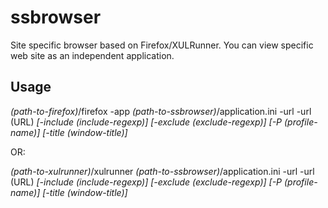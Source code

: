 ssbrowser
=========

Site specific browser based on Firefox/XULRunner.
You can view specific web site as an independent application.

Usage
-----

_(path-to-firefox)_/firefox -app _(path-to-ssbrowser)_/application.ini -url -url (URL) _[-include (include-regexp)]_ _[-exclude (exclude-regexp)]_ _[-P (profile-name)]_ _[-title (window-title)]_

OR:

_(path-to-xulrunner)_/xulrunner _(path-to-ssbrowser)_/application.ini -url -url (URL) _[-include (include-regexp)]_ _[-exclude (exclude-regexp)]_ _[-P (profile-name)]_ _[-title (window-title)]_
